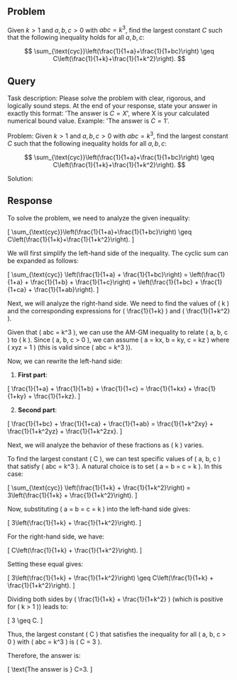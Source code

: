## Problem

Given $k > 1$ and $a, b, c > 0$ with $abc = k^3$, find the largest constant $C$ such that the following inequality holds for all $a, b, c$:

$$
\sum_{\text{cyc}}\left(\frac{1}{1+a}+\frac{1}{1+bc}\right) \geq C\left(\frac{1}{1+k}+\frac{1}{1+k^2}\right).
$$

## Query

Task description: Please solve the problem with clear, rigorous, and logically sound steps. At the end of your response, state your answer in exactly this format: 'The answer is $C=X$', where X is your calculated numerical bound value. Example: 'The answer is $C=1$'.

Problem: Given $k > 1$ and $a, b, c > 0$ with $abc = k^3$, find the largest constant $C$ such that the following inequality holds for all $a, b, c$:

$$
\sum_{\text{cyc}}\left(\frac{1}{1+a}+\frac{1}{1+bc}\right) \geq C\left(\frac{1}{1+k}+\frac{1}{1+k^2}\right).
$$

Solution:

## Response

To solve the problem, we need to analyze the given inequality:

\[
\sum_{\text{cyc}}\left(\frac{1}{1+a}+\frac{1}{1+bc}\right) \geq C\left(\frac{1}{1+k}+\frac{1}{1+k^2}\right).
\]

We will first simplify the left-hand side of the inequality. The cyclic sum can be expanded as follows:

\[
\sum_{\text{cyc}} \left(\frac{1}{1+a} + \frac{1}{1+bc}\right) = \left(\frac{1}{1+a} + \frac{1}{1+b} + \frac{1}{1+c}\right) + \left(\frac{1}{1+bc} + \frac{1}{1+ca} + \frac{1}{1+ab}\right).
\]

Next, we will analyze the right-hand side. We need to find the values of \( k \) and the corresponding expressions for \( \frac{1}{1+k} \) and \( \frac{1}{1+k^2} \).

Given that \( abc = k^3 \), we can use the AM-GM inequality to relate \( a, b, c \) to \( k \). Since \( a, b, c > 0 \), we can assume \( a = kx, b = ky, c = kz \) where \( xyz = 1 \) (this is valid since \( abc = k^3 \)).

Now, we can rewrite the left-hand side:

1. **First part**: 

\[
\frac{1}{1+a} + \frac{1}{1+b} + \frac{1}{1+c} = \frac{1}{1+kx} + \frac{1}{1+ky} + \frac{1}{1+kz}.
\]

2. **Second part**:

\[
\frac{1}{1+bc} + \frac{1}{1+ca} + \frac{1}{1+ab} = \frac{1}{1+k^2xy} + \frac{1}{1+k^2yz} + \frac{1}{1+k^2zx}.
\]

Next, we will analyze the behavior of these fractions as \( k \) varies. 

To find the largest constant \( C \), we can test specific values of \( a, b, c \) that satisfy \( abc = k^3 \). A natural choice is to set \( a = b = c = k \). In this case:

\[
\sum_{\text{cyc}} \left(\frac{1}{1+k} + \frac{1}{1+k^2}\right) = 3\left(\frac{1}{1+k} + \frac{1}{1+k^2}\right).
\]

Now, substituting \( a = b = c = k \) into the left-hand side gives:

\[
3\left(\frac{1}{1+k} + \frac{1}{1+k^2}\right).
\]

For the right-hand side, we have:

\[
C\left(\frac{1}{1+k} + \frac{1}{1+k^2}\right).
\]

Setting these equal gives:

\[
3\left(\frac{1}{1+k} + \frac{1}{1+k^2}\right) \geq C\left(\frac{1}{1+k} + \frac{1}{1+k^2}\right).
\]

Dividing both sides by \( \frac{1}{1+k} + \frac{1}{1+k^2} \) (which is positive for \( k > 1 \)) leads to:

\[
3 \geq C.
\]

Thus, the largest constant \( C \) that satisfies the inequality for all \( a, b, c > 0 \) with \( abc = k^3 \) is \( C = 3 \).

Therefore, the answer is:

\[
\text{The answer is } C=3.
\]